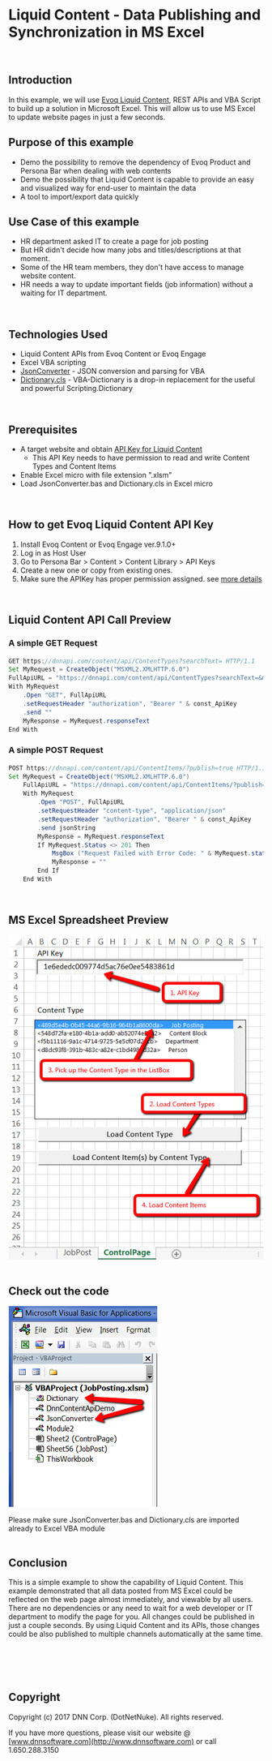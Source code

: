 ﻿# Liquid Content - Data Publishing and Synchronization in MS Excel
<br />  


## Introduction

In this example, we will use [Evoq Liquid Content](http://www.dnnsoftware.com/cms-features/about-liquid-content), REST APIs and VBA Script to build up a solution in Microsoft Excel.  This will allow us to use MS Excel to update website pages in just a few seconds.
<br />  

## Purpose of this example

- Demo the possibility to remove the dependency of Evoq Product and Persona Bar when dealing with web contents
- Demo the possibility that Liquid Content is capable to provide an easy and visualized way for end-user to maintain the data
- A tool to import/export data quickly

## Use Case of this example

- HR department asked IT to create a page for job posting
- But HR didn't decide how many jobs and titles/descriptions at that moment.
- Some of the HR team members, they don't have access to manage website content.
- HR needs a way to update important fields (job information) without a waiting for IT department.
<br />  

## Technologies Used

- Liquid Content APIs from Evoq Content or Evoq Engage
- Excel VBA scripting
- [JsonConverter] - JSON conversion and parsing for VBA 
- [Dictionary.cls] - VBA-Dictionary is a drop-in replacement for the useful and powerful Scripting.Dictionary
<br />  

## Prerequisites

- A target website and obtain [API Key for Liquid Content](http://www.dnnsoftware.com/docs/administrators/structured-content/create-api-key.html)
  - This API Key needs to have permission to read and write Content Types and Content Items
- Enable Excel micro with file extension ".xlsm"
- Load JsonConverter.bas and Dictionary.cls in Excel micro
<br />  


## How to get Evoq Liquid Content API Key

1. Install Evoq Content or Evoq Engage ver.9.1.0+
2. Log in as Host User
3. Go to Persona Bar &gt; Content &gt; Content Library &gt; API Keys
4. Create a new one or copy from existing ones.
5. Make sure the APIKey has proper permission assigned.
see [more details](http://www.dnnsoftware.com/docs/administrators/structured-content/create-api-key.html)

<br />  

## Liquid Content API Call Preview
### A simple GET Request
```Java 
GET https://dnnapi.com/content/api/ContentTypes?searchText= HTTP/1.1
Set MyRequest = CreateObject("MSXML2.XMLHTTP.6.0")
FullApiURL = "https://dnnapi.com/content/api/ContentTypes?searchText=&maxItems=5000"
With MyRequest
    .Open "GET", FullApiURL
    .setRequestHeader "authorization", "Bearer " & const_ApiKey
    .send ""
    MyResponse = MyRequest.responseText
End With
```

### A simple POST Request
```java
POST https://dnnapi.com/content/api/ContentItems/?publish=true HTTP/1.1
Set MyRequest = CreateObject("MSXML2.XMLHTTP.6.0")
    FullApiURL = "https://dnnapi.com/content/api/ContentItems/?publish=true"
    With MyRequest
        .Open "POST", FullApiURL
        .setRequestHeader "content-type", "application/json"
        .setRequestHeader "authorization", "Bearer " & const_ApiKey
        .send jsonString
        MyResponse = MyRequest.responseText
        If MyRequest.Status <> 201 Then
            MsgBox ("Request Failed with Error Code: " & MyRequest.statusText & vbCrLf & "Dismiss this dialog to continue.")
            MyResponse = ""
        End If
    End With

```  
<br />  

## MS Excel Spreadsheet Preview

![Excel Preview](images/ExcelPreview.png)
<br />  <br />  

## Check out the code
![Vba Code Preview](images/vbaCodePreview.png)

Please make sure JsonConverter.bas and Dictionary.cls are imported already to Excel VBA module
<br />  <br />  

## Conclusion
This is a simple example to show the capability of Liquid Content. This example demonstrated that all data posted from MS Excel could be reflected 
on the web page almost immediately, and viewable by all users. There are no dependencies or any need to wait for a web developer or IT department to 
modify the page for you. All changes could be published in just a couple seconds. By using Liquid Content and its APIs, 
those changes could be also published to multiple channels automatically at the same time. 


<br />  <br />  
Copyright
----

Copyright (c) 2017 DNN Corp. (DotNetNuke). All rights reserved.

If you have more questions, please visit our website @ [www.dnnsoftware.com](http://www.dnnsoftware.com) or call 1.650.288.3150





   [JsonConverter]: <https://github.com/VBA-tools/VBA-JSON.git>
   [Dictionary.cls]: <https://github.com/VBA-tools/VBA-Dictionary.git>
